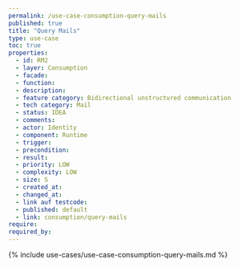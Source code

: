 ```yaml
---
permalink: /use-case-consumption-query-mails
published: true
title: "Query Mails"
type: use-case
toc: true
properties:
  - id: RM2
  - layer: Consumption
  - facade:
  - function:
  - description:
  - feature category: Bidirectional unstructured communication
  - tech category: Mail
  - status: IDEA
  - comments:
  - actor: Identity
  - component: Runtime
  - trigger:
  - precondition:
  - result:
  - priority: LOW
  - complexity: LOW
  - size: S
  - created_at:
  - changed_at:
  - link auf testcode:
  - published: default
  - link: consumption/query-mails
require:
required_by:
---
```


{% include use-cases/use-case-consumption-query-mails.md %}
